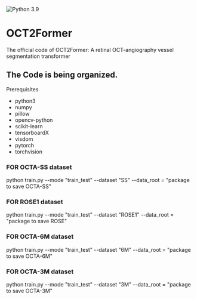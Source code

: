 ![Python 3.9](https://img.shields.io/badge/python-3.6-green.svg)
<span id="jump1"></span>
# OCT2Former
The official code of OCT2Former: A retinal OCT-angiography vessel segmentation transformer
## The Code is being organized.

Prerequisites
* python3
* numpy
* pillow
* opencv-python
* scikit-learn
* tensorboardX
* visdom
* pytorch
* torchvision

<span id="jump2"></span>
### FOR OCTA-SS dataset
python train.py --mode "train_test" --dataset "SS" --data_root = "package to save OCTA-SS"

### FOR ROSE1 dataset
python train.py --mode "train_test" --dataset "ROSE1" --data_root = "package to save ROSE"

### FOR OCTA-6M dataset
python train.py --mode "train_test" --dataset "6M" --data_root = "package to save OCTA-6M"

### FOR OCTA-3M dataset
python train.py --mode "train_test" --dataset "3M" --data_root = "package to save OCTA-3M"
